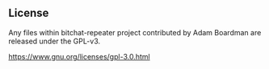 License
-------

Any files within bitchat-repeater project contributed by Adam Boardman are released 
under the GPL-v3.

https://www.gnu.org/licenses/gpl-3.0.html
